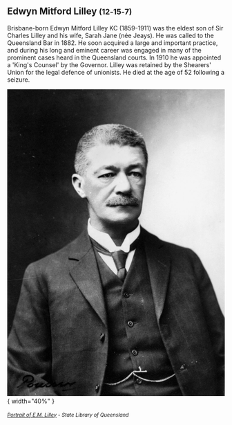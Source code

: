 ## Edwyn Mitford Lilley <small>(12‑15‑7)</small>

Brisbane-born Edwyn Mitford Lilley KC (1859-1911) was the eldest son of Sir Charles Lilley and his wife, Sarah Jane (née Jeays). He was called to the Queensland Bar in 1882. He soon acquired a large and important practice, and during his long and eminent career was engaged in many of the prominent cases heard in the Queensland courts. In 1910 he was appointed a 'King's Counsel' by the Governor. Lilley was retained by the Shearers' Union for the legal defence of unionists. He died at the age of 52 following a seizure.


![Portrait of E.M. Lilley](../assets/edwyn-mitford-lilley.jpg){ width="40%" }

*<small>[Portrait of E.M. Lilley](http://onesearch.slq.qld.gov.au/permalink/f/1upgmng/slq_alma21251606250002061) -  State Library of Queensland</small>*
